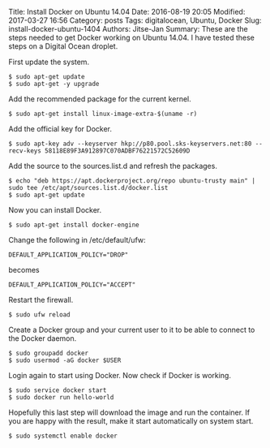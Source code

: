 Title: Install Docker on Ubuntu 14.04
Date: 2016-08-19 20:05
Modified: 2017-03-27 16:56
Category: posts
Tags: digitalocean, Ubuntu, Docker
Slug: install-docker-ubuntu-1404
Authors: Jitse-Jan
Summary: These are the steps needed to get Docker working on Ubuntu 14.04. I have tested these steps on a Digital Ocean droplet.

First update the system.
``` shell
$ sudo apt-get update
$ sudo apt-get -y upgrade
```
Add the recommended package for the current kernel.
``` shell
$ sudo apt-get install linux-image-extra-$(uname -r)
```
Add the official key for Docker.
``` shell
$ sudo apt-key adv --keyserver hkp://p80.pool.sks-keyservers.net:80 --recv-keys 58118E89F3A912897C070ADBF76221572C52609D
```
Add the source to the sources.list.d and refresh the packages.
``` shell
$ echo "deb https://apt.dockerproject.org/repo ubuntu-trusty main" | sudo tee /etc/apt/sources.list.d/docker.list
$ sudo apt-get update
```
Now you can install Docker.
``` shell
$ sudo apt-get install docker-engine
```
Change the following in /etc/default/ufw:
``` shell
DEFAULT_APPLICATION_POLICY="DROP" 
```
becomes
``` shell
DEFAULT_APPLICATION_POLICY="ACCEPT" 
```
Restart the firewall.
``` shell
$ sudo ufw reload
```
Create a Docker group and your current user to it to be able to connect to the Docker daemon.
``` shell
$ sudo groupadd docker
$ sudo usermod -aG docker $USER
```
Login again to start using Docker. Now check if Docker is working.
``` shell
$ sudo service docker start
$ sudo docker run hello-world
```
Hopefully this last step will download the image and run the container. If you are happy with the result, make it start automatically on system start.
``` shell
$ sudo systemctl enable docker
```


